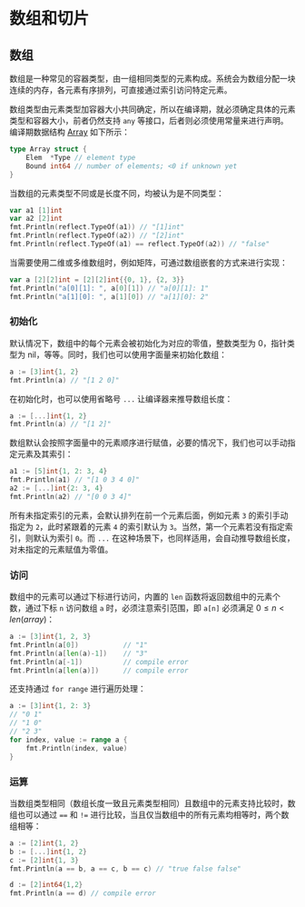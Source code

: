 # 数组和切片

## 数组

数组是一种常见的容器类型，由一组相同类型的元素构成。系统会为数组分配一块连续的内存，各元素有序排列，可直接通过索引访问特定元素。

数组类型由元素类型加容器大小共同确定，所以在编译期，就必须确定具体的元素类型和容器大小，前者仍然支持 `any` 等接口，后者则必须使用常量来进行声明。编译期数据结构 [Array](https://github.com/golang/go/blob/07fc59199b9522bfe0d14f35c4391394efc336c9/src/cmd/compile/internal/types/type.go#L424) 如下所示：

```go
type Array struct {
    Elem  *Type // element type
    Bound int64 // number of elements; <0 if unknown yet
}
```

当数组的元素类型不同或是长度不同，均被认为是不同类型：

```go
var a1 [1]int
var a2 [2]int
fmt.Println(reflect.TypeOf(a1)) // "[1]int"
fmt.Println(reflect.TypeOf(a2)) // "[2]int"
fmt.Println(reflect.TypeOf(a1) == reflect.TypeOf(a2)) // "false"
```

当需要使用二维或多维数组时，例如矩阵，可通过数组嵌套的方式来进行实现：

```go
var a [2][2]int = [2][2]int{{0, 1}, {2, 3}}
fmt.Println("a[0][1]: ", a[0][1]) // "a[0][1]: 1"
fmt.Println("a[1][0]: ", a[1][0]) // "a[1][0]: 2"
```

### 初始化

默认情况下，数组中的每个元素会被初始化为对应的零值，整数类型为 0，指针类型为 nil，等等。同时，我们也可以使用字面量来初始化数组：

```go
a := [3]int{1, 2}
fmt.Println(a) // "[1 2 0]"
```

在初始化时，也可以使用省略号 `...` 让编译器来推导数组长度：

```go
a := [...]int{1, 2}
fmt.Println(a) // "[1 2]"
```

数组默认会按照字面量中的元素顺序进行赋值，必要的情况下，我们也可以手动指定元素及其索引：

```go
a1 := [5]int{1, 2: 3, 4}
fmt.Println(a1) // "[1 0 3 4 0]"
a2 := [...]int{2: 3, 4}
fmt.Println(a2) // "[0 0 3 4]"
```

所有未指定索引的元素，会默认排列在前一个元素后面，例如元素 `3` 的索引手动指定为 `2`，此时紧跟着的元素 `4` 的索引默认为 `3`。当然，第一个元素若没有指定索引，则默认为索引 `0`。而 `...` 在这种场景下，也同样适用，会自动推导数组长度，对未指定的元素赋值为零值。

### 访问

数组中的元素可以通过下标进行访问，内置的 `len` 函数将返回数组中的元素个数，通过下标 `n` 访问数组 `a` 时，必须注意索引范围，即 `a[n]` 必须满足 $0 \leq n < len(array)$：

```go
a := [3]int{1, 2, 3}
fmt.Println(a[0])           // "1"
fmt.Println(a[len(a)-1])    // "3"
fmt.Println(a[-1])          // compile error
fmt.Println(a[len(a)])      // compile error
```

还支持通过 `for range` 进行遍历处理：

```go
a := [3]int{1, 2: 3}
// "0 1"
// "1 0"
// "2 3"
for index, value := range a {
    fmt.Println(index, value)
}
```

### 运算

当数组类型相同（数组长度一致且元素类型相同）且数组中的元素支持比较时，数组也可以通过 `==` 和 `!=` 进行比较，当且仅当数组中的所有元素均相等时，两个数组相等：

```go
a := [2]int{1, 2}
b := [...]int{1, 2}
c := [2]int{1, 3}
fmt.Println(a == b, a == c, b == c) // "true false false"

d := [2]int64{1,2}
fmt.Println(a == d) // compile error
```
